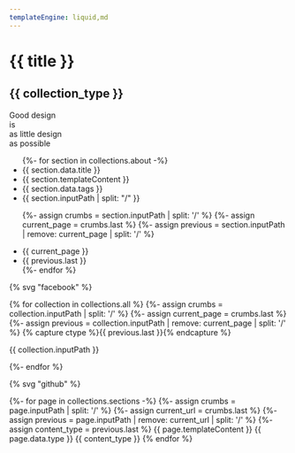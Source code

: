 ```yaml
---
templateEngine: liquid,md
---
```


# {{ title }}
 
 ## {{ collection_type }}
 
 <div class="justify-center items-center">
    <div>
      <span class="text-change">Good design</span><br/>
      <span class="change">is<br/>as little design<br/>as possible</span><br/>
      <span x-data="{message:'🤖 Hello World 🤓'}" x-text="message"></span>
    </div>
  </div>
  
<ul>
  {%- for section in collections.about -%}
  <li>{{ section.data.title }}</li>
  <li>{{ section.templateContent }}</li>
  <li>{{ section.data.tags }}</li>
  <li>{{ section.inputPath | split: "/" }}</li>

  {%- assign crumbs = section.inputPath | split: '/' %}
  {%- assign current_page = crumbs.last %}
  {%- assign previous = section.inputPath | remove: current_page | split: '/' %}
  <li>{{ current_page }}</li>
  <li>{{ previous.last }}</li>
  {%- endfor %}
</ul>


{% svg "facebook" %}

{% for collection in collections.all %}
{%- assign crumbs = collection.inputPath | split: '/' %}
  {%- assign current_page = crumbs.last %}
  {%- assign previous = collection.inputPath | remove: current_page | split: '/' %}
  {% capture ctype %}{{ previous.last }}{% endcapture %}
<p>{{ collection.inputPath }}</p>
{%- endfor %}

{% svg "github" %}

{%- for page in collections.sections -%}
{%- assign crumbs = page.inputPath | split: '/' %}
  {%- assign current_url = crumbs.last %}
  {%- assign previous = page.inputPath | remove: current_url | split: '/' %}
  {%- assign content_type = previous.last %}
{{ page.templateContent }}
{{ page.data.type }}
{{ content_type }}
{% endfor %}
